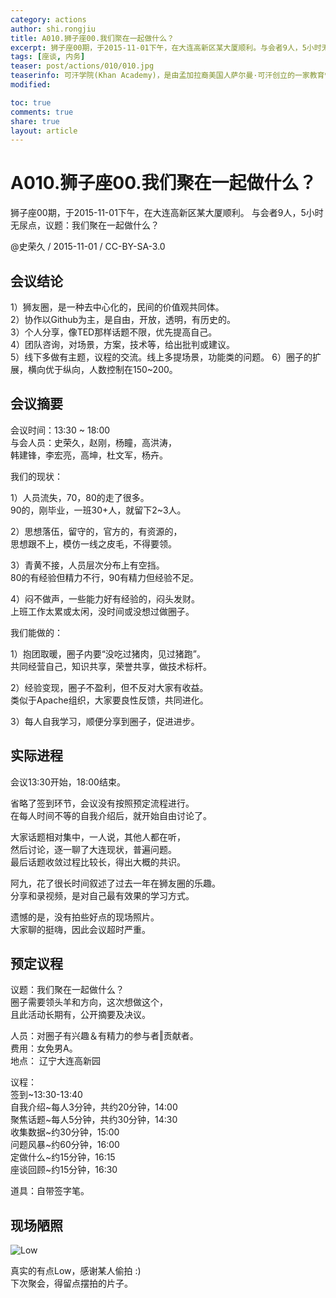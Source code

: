 ```yaml
---
category: actions
author: shi.rongjiu
title: A010.狮子座00.我们聚在一起做什么？
excerpt: 狮子座00期，于2015-11-01下午，在大连高新区某大厦顺利。与会者9人，5小时无尿点，议题：我们聚在一起做什么？
tags: [座谈, 内务]
teaser: post/actions/010/010.jpg
teaserinfo: 可汗学院(Khan Academy)，是由孟加拉裔美国人萨尔曼·可汗创立的一家教育性非营利组织。我们也搞个吧 :)
modified: 

toc: true
comments: true
share: true
layout: article
---
```


# A010.狮子座00.我们聚在一起做什么？

狮子座00期，于2015-11-01下午，在大连高新区某大厦顺利。
与会者9人，5小时无尿点，议题：我们聚在一起做什么？

@史荣久 / 2015-11-01 / CC-BY-SA-3.0  

## 会议结论

1）狮友圈，是一种去中心化的，民间的价值观共同体。  
2）协作以Github为主，是自由，开放，透明，有历史的。  
3）个人分享，像TED那样话题不限，优先提高自己。  
4）团队咨询，对场景，方案，技术等，给出批判或建议。  
5）线下多做有主题，议程的交流。线上多提场景，功能类的问题。
6）圈子的扩展，横向优于纵向，人数控制在150~200。

## 会议摘要

会议时间：13:30 ~ 18:00  
与会人员：史荣久，赵刚，杨瞳，高洪涛，  
韩建锋，李宏亮，高坤，杜文军，杨卉。

我们的现状：

1）人员流失，70，80的走了很多。  
90的，刚毕业，一班30+人，就留下2~3人。  

2）思想落伍，留守的，官方的，有资源的，  
思想跟不上，模仿一线之皮毛，不得要领。  

3）青黄不接，人员层次分布上有空挡。  
80的有经验但精力不行，90有精力但经验不足。  

4）闷不做声，一些能力好有经验的，闷头发财。  
上班工作太累或太闲，没时间或没想过做圈子。

我们能做的：

1）抱团取暖，圈子内要“没吃过猪肉，见过猪跑”。  
共同经营自己，知识共享，荣誉共享，做技术标杆。

2）经验变现，圈子不盈利，但不反对大家有收益。  
类似于Apache组织，大家要良性反馈，共同进化。

3）每人自我学习，顺便分享到圈子，促进进步。

## 实际进程

会议13:30开始，18:00结束。  

省略了签到环节，会议没有按照预定流程进行。  
在每人时间不等的自我介绍后，就开始自由讨论了。

大家话题相对集中，一人说，其他人都在听，  
然后讨论，逐一聊了大连现状，普遍问题。  
最后话题收敛过程比较长，得出大概的共识。

阿九，花了很长时间叙述了过去一年在狮友圈的乐趣。  
分享和录视频，是对自己最有效果的学习方式。

遗憾的是，没有拍些好点的现场照片。  
大家聊的挺嗨，因此会议超时严重。

## 预定议程

议题：我们聚在一起做什么？  
圈子需要领头羊和方向，这次想做这个，  
且此活动长期有，公开摘要及决议。

人员：对圈子有兴趣＆有精力的参与者‖贡献者。  
费用：女免男A。  
地点： 辽宁大连高新园

议程：  
签到~13:30-13:40  
自我介绍~每人3分钟，共约20分钟，14:00  
聚焦话题~每人5分钟，共约30分钟，14:30  
收集数据~约30分钟，15:00  
问题风暴~约60分钟，16:00  
定做什么~约15分钟，16:15  
座谈回顾~约15分钟，16:30  

道具：自带签字笔。

## 现场陋照

![Low](/images/post/actions/010/a.jpg)

真实的有点Low，感谢某人偷拍 :)  
下次聚会，得留点摆拍的片子。